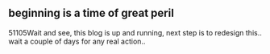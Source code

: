 <article><h2>beginning is a time of great peril</h2><time><span class="day">5</span><span class="month">1</span><span class="year">105</span></time>Wait and see, this blog is up and running, next step is to redesign this.. wait a couple of days for any real action..</article>